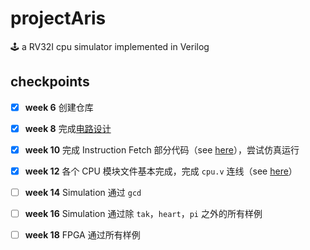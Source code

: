 # projectAris

🕹️ a RV32I cpu simulator implemented in Verilog 

## checkpoints

- [x] **week 6** 创建仓库

- [x] **week 8** 完成[电路设计](docs/assets/cpu_design_draft.png)

- [x] **week 10** 完成 Instruction Fetch 部分代码（see [here](https://github.com/Yang-Chincheng/projectAris/tree/84fca7828e6d293057636ffb09641892f8041e0b)），尝试仿真运行

- [x] **week 12** 各个 CPU 模块文件基本完成，完成 `cpu.v` 连线（see [here](https://github.com/Yang-Chincheng/projectAris/tree/fcf80fa9b4958a8108bab669fdbcd8a8f2720a13/riscv/src)）

- [ ] **week 14** Simulation 通过 `gcd`

- [ ] **week 16** Simulation 通过除 `tak`，`heart`，`pi` 之外的所有样例

- [ ] **week 18** FPGA 通过所有样例


